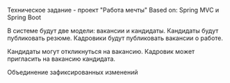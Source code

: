 Техническое задание - проект "Работа мечты"
Based on:
Spring MVC и Spring Boot

В системе будут две модели: вакансии и кандидаты. Кандидаты будут
публиковать резюме. Кадровики будут публиковать вакансии о работе.

Кандидаты могут откликнуться на вакансию. Кадровик может пригласить
на вакансию кандидата.

Объединение зафиксированных изменений
